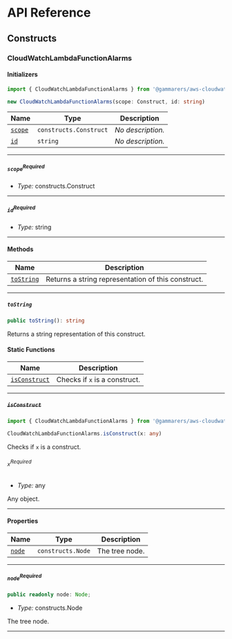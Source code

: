 # API Reference <a name="API Reference" id="api-reference"></a>

## Constructs <a name="Constructs" id="Constructs"></a>

### CloudWatchLambdaFunctionAlarms <a name="CloudWatchLambdaFunctionAlarms" id="@gammarers/aws-cloudwatch-lambda-function-alarms.CloudWatchLambdaFunctionAlarms"></a>

#### Initializers <a name="Initializers" id="@gammarers/aws-cloudwatch-lambda-function-alarms.CloudWatchLambdaFunctionAlarms.Initializer"></a>

```typescript
import { CloudWatchLambdaFunctionAlarms } from '@gammarers/aws-cloudwatch-lambda-function-alarms'

new CloudWatchLambdaFunctionAlarms(scope: Construct, id: string)
```

| **Name** | **Type** | **Description** |
| --- | --- | --- |
| <code><a href="#@gammarers/aws-cloudwatch-lambda-function-alarms.CloudWatchLambdaFunctionAlarms.Initializer.parameter.scope">scope</a></code> | <code>constructs.Construct</code> | *No description.* |
| <code><a href="#@gammarers/aws-cloudwatch-lambda-function-alarms.CloudWatchLambdaFunctionAlarms.Initializer.parameter.id">id</a></code> | <code>string</code> | *No description.* |

---

##### `scope`<sup>Required</sup> <a name="scope" id="@gammarers/aws-cloudwatch-lambda-function-alarms.CloudWatchLambdaFunctionAlarms.Initializer.parameter.scope"></a>

- *Type:* constructs.Construct

---

##### `id`<sup>Required</sup> <a name="id" id="@gammarers/aws-cloudwatch-lambda-function-alarms.CloudWatchLambdaFunctionAlarms.Initializer.parameter.id"></a>

- *Type:* string

---

#### Methods <a name="Methods" id="Methods"></a>

| **Name** | **Description** |
| --- | --- |
| <code><a href="#@gammarers/aws-cloudwatch-lambda-function-alarms.CloudWatchLambdaFunctionAlarms.toString">toString</a></code> | Returns a string representation of this construct. |

---

##### `toString` <a name="toString" id="@gammarers/aws-cloudwatch-lambda-function-alarms.CloudWatchLambdaFunctionAlarms.toString"></a>

```typescript
public toString(): string
```

Returns a string representation of this construct.

#### Static Functions <a name="Static Functions" id="Static Functions"></a>

| **Name** | **Description** |
| --- | --- |
| <code><a href="#@gammarers/aws-cloudwatch-lambda-function-alarms.CloudWatchLambdaFunctionAlarms.isConstruct">isConstruct</a></code> | Checks if `x` is a construct. |

---

##### ~~`isConstruct`~~ <a name="isConstruct" id="@gammarers/aws-cloudwatch-lambda-function-alarms.CloudWatchLambdaFunctionAlarms.isConstruct"></a>

```typescript
import { CloudWatchLambdaFunctionAlarms } from '@gammarers/aws-cloudwatch-lambda-function-alarms'

CloudWatchLambdaFunctionAlarms.isConstruct(x: any)
```

Checks if `x` is a construct.

###### `x`<sup>Required</sup> <a name="x" id="@gammarers/aws-cloudwatch-lambda-function-alarms.CloudWatchLambdaFunctionAlarms.isConstruct.parameter.x"></a>

- *Type:* any

Any object.

---

#### Properties <a name="Properties" id="Properties"></a>

| **Name** | **Type** | **Description** |
| --- | --- | --- |
| <code><a href="#@gammarers/aws-cloudwatch-lambda-function-alarms.CloudWatchLambdaFunctionAlarms.property.node">node</a></code> | <code>constructs.Node</code> | The tree node. |

---

##### `node`<sup>Required</sup> <a name="node" id="@gammarers/aws-cloudwatch-lambda-function-alarms.CloudWatchLambdaFunctionAlarms.property.node"></a>

```typescript
public readonly node: Node;
```

- *Type:* constructs.Node

The tree node.

---





